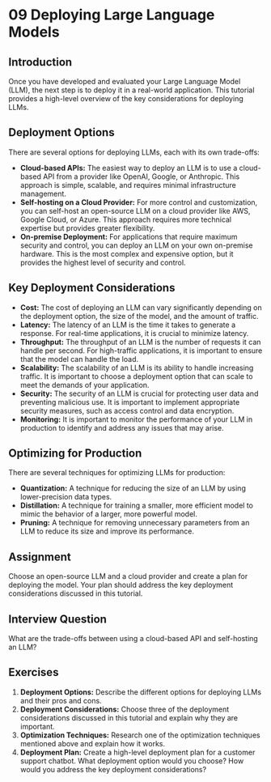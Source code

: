# 09 Deploying Large Language Models

## Introduction

Once you have developed and evaluated your Large Language Model (LLM), the next step is to deploy it in a real-world application. This tutorial provides a high-level overview of the key considerations for deploying LLMs.

## Deployment Options

There are several options for deploying LLMs, each with its own trade-offs:

*   **Cloud-based APIs:** The easiest way to deploy an LLM is to use a cloud-based API from a provider like OpenAI, Google, or Anthropic. This approach is simple, scalable, and requires minimal infrastructure management.
*   **Self-hosting on a Cloud Provider:** For more control and customization, you can self-host an open-source LLM on a cloud provider like AWS, Google Cloud, or Azure. This approach requires more technical expertise but provides greater flexibility.
*   **On-premise Deployment:** For applications that require maximum security and control, you can deploy an LLM on your own on-premise hardware. This is the most complex and expensive option, but it provides the highest level of security and control.

## Key Deployment Considerations

*   **Cost:** The cost of deploying an LLM can vary significantly depending on the deployment option, the size of the model, and the amount of traffic.
*   **Latency:** The latency of an LLM is the time it takes to generate a response. For real-time applications, it is crucial to minimize latency.
*   **Throughput:** The throughput of an LLM is the number of requests it can handle per second. For high-traffic applications, it is important to ensure that the model can handle the load.
*   **Scalability:** The scalability of an LLM is its ability to handle increasing traffic. It is important to choose a deployment option that can scale to meet the demands of your application.
*   **Security:** The security of an LLM is crucial for protecting user data and preventing malicious use. It is important to implement appropriate security measures, such as access control and data encryption.
*   **Monitoring:** It is important to monitor the performance of your LLM in production to identify and address any issues that may arise.

## Optimizing for Production

There are several techniques for optimizing LLMs for production:

*   **Quantization:** A technique for reducing the size of an LLM by using lower-precision data types.
*   **Distillation:** A technique for training a smaller, more efficient model to mimic the behavior of a larger, more powerful model.
*   **Pruning:** A technique for removing unnecessary parameters from an LLM to reduce its size and improve its performance.

## Assignment

Choose an open-source LLM and a cloud provider and create a plan for deploying the model. Your plan should address the key deployment considerations discussed in this tutorial.

## Interview Question

What are the trade-offs between using a cloud-based API and self-hosting an LLM?

## Exercises

1.  **Deployment Options:** Describe the different options for deploying LLMs and their pros and cons.
2.  **Deployment Considerations:** Choose three of the deployment considerations discussed in this tutorial and explain why they are important.
3.  **Optimization Techniques:** Research one of the optimization techniques mentioned above and explain how it works.
4.  **Deployment Plan:** Create a high-level deployment plan for a customer support chatbot. What deployment option would you choose? How would you address the key deployment considerations?
